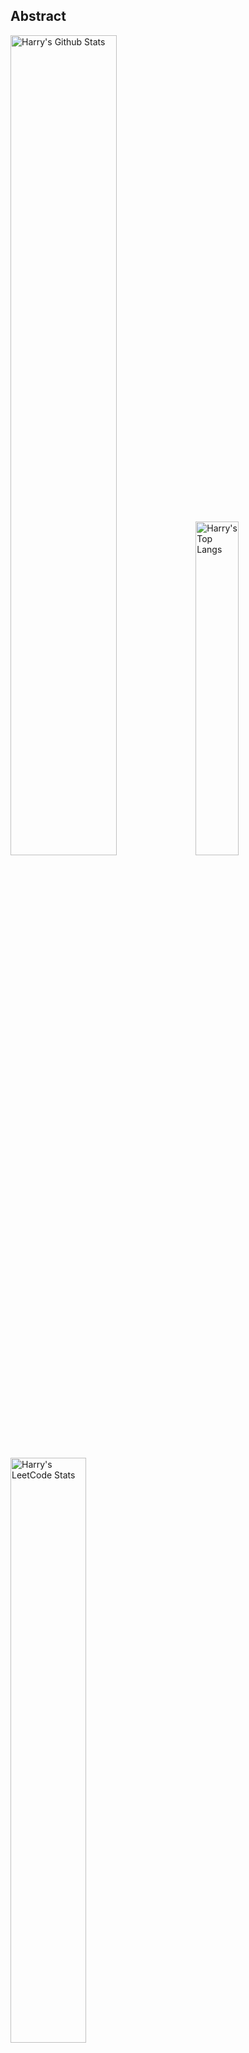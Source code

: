## Abstract

<p>
  <img src="https://github-readme-stats.vercel.app/api?username=HarryYe66&show_icons=true&hide_border=true" alt="Harry's Github Stats" width="58%" />
  <img src="https://github-readme-stats.vercel.app/api/top-langs/?username=HarryYe66&layout=compact&hide_border=true&langs_count=10" alt="Harry's Top Langs" width="37%" /> 
</p>

<a href="https://github.com/HarryYe66/stats-cards">
<p>
  <img src="https://stats.justsong.cn/api/leetcode/?username=HarryYe66&theme=light" alt="Harry's LeetCode Stats" width="49%" />
  <!-- <img src="https://stats.justsong.cn/api/zhihu/?username=HarryYe66&theme=light" alt="Harry's Zhihu Stats" width="49%" />  -->
</p>
</a>

![skills](https://skillicons.dev/icons?i=c,cpp,go,py,html,css,js,nodejs,java,md,pytorch,tensorflow,flask,fastapi,express,qt,react,cmake,docker,git,linux,nginx,mysql,redis,sqlite,githubactions,heroku,vercel,visualstudio,vscode)

## Top Projects

| Project                               | Description | Stars   |
| :------------------------------------ | :---------- | :------ |
| [TEST](https://github.com/HarryYe66/) | Loading     | `999⭐` |

## Recent Updates

| Project                               | Description | Last Update                                                                                                  |
| :------------------------------------ | :---------- | :----------------------------------------------------------------------------------------------------------- |
| [TEST](https://github.com/HarryYe66/) | test        | ![2024-08-01 21:29:19](https://img.shields.io/badge/2024--08--01-21%3A29%3A19-brightgreen?style=flat-square) |

_Last updated on: 2024-08-05 14:22:08_
